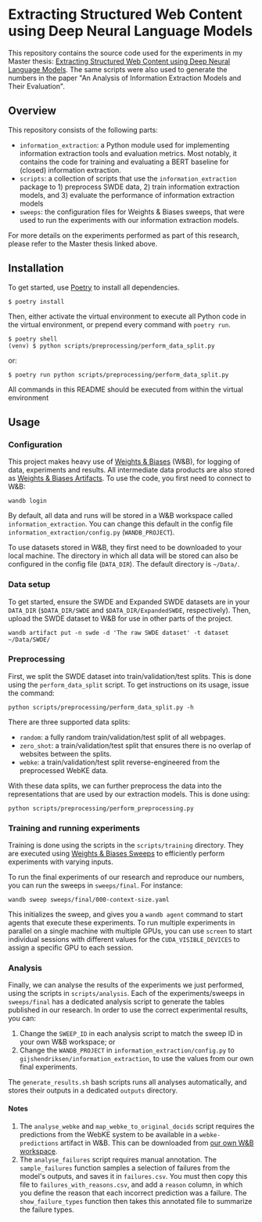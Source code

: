 # Extracting Structured Web Content using Deep Neural Language Models

This repository contains the source code used for the experiments in my Master thesis: [Extracting Structured Web Content using Deep Neural Language Models](https://www.ru.nl/publish/pages/769526/gijs_hendriksen.pdf). The same scripts were also used to generate the numbers in the paper "An Analysis of Information Extraction Models and Their Evaluation".

## Overview

This repository consists of the following parts:

- `information_extraction`: a Python module used for implementing information extraction tools and evaluation metrics. Most notably, it contains the code for training and evaluating a BERT baseline for (closed) information extraction.
- `scripts`: a collection of scripts that use the `information_extraction` package to 1) preprocess SWDE data, 2) train information extraction models, and 3) evaluate the performance of information extraction models
- `sweeps`: the configuration files for Weights & Biases sweeps, that were used to run the experiments with our information extraction models.

For more details on the experiments performed as part of this research, please refer to the Master thesis linked above.

## Installation

To get started, use [Poetry](https://python-poetry.org/) to install all dependencies.

```
$ poetry install
```

Then, either activate the virtual environment to execute all Python code in the virtual environment, or prepend every command with `poetry run`.

```
$ poetry shell
(venv) $ python scripts/preprocessing/perform_data_split.py
```

or:

```
$ poetry run python scripts/preprocessing/perform_data_split.py
```

All commands in this README should be executed from within the virtual environment

## Usage

### Configuration

This project makes heavy use of [Weights & Biases](https://wandb.ai/) (W&B), for logging of data, experiments and results. All intermediate data products are also stored as [Weights & Biases Artifacts](https://docs.wandb.ai/guides/artifacts). To use the code, you first need to connect to W&B:

```
wandb login
```

By default, all data and runs will be stored in a W&B workspace called `information_extraction`. You can change this default in the config file `information_extraction/config.py` (`WANDB_PROJECT`).

To use datasets stored in W&B, they first need to be downloaded to your local machine. The directory in which all data will be stored can also be configured in the config file (`DATA_DIR`). The default directory is `~/Data/`.

### Data setup

To get started, ensure the SWDE and Expanded SWDE datasets are in your `DATA_DIR` (`$DATA_DIR/SWDE` and `$DATA_DIR/ExpandedSWDE`, respectively). Then, upload the SWDE dataset to W&B for use in other parts of the project.

```
wandb artifact put -n swde -d 'The raw SWDE dataset' -t dataset ~/Data/SWDE/
``` 

### Preprocessing

First, we split the SWDE dataset into train/validation/test splits. This is done using the `perform_data_split` script. To get instructions on its usage, issue the command:

```
python scripts/preprocessing/perform_data_split.py -h
``` 

There are three supported data splits:

- `random`: a fully random train/validation/test split of all webpages.
- `zero_shot`: a train/validation/test split that ensures there is no overlap of websites between the splits.
- `webke`: a train/validation/test split reverse-engineered from the preprocessed WebKE data.

With these data splits, we can further preprocess the data into the representations that are used by our extraction models. This is done using:

```
python scripts/preprocessing/perform_preprocessing.py
```

### Training and running experiments

Training is done using the scripts in the `scripts/training` directory. They are executed using [Weights & Biases Sweeps](https://docs.wandb.ai/guides/sweeps) to efficiently perform experiments with varying inputs.

To run the final experiments of our research and reproduce our numbers, you can run the sweeps in `sweeps/final`. For instance:

```
wandb sweep sweeps/final/000-context-size.yaml
```

This initializes the sweep, and gives you a `wandb agent` command to start agents that execute these experiments. To run multiple experiments in parallel on a single machine with multiple GPUs, you can use `screen` to start individual sessions with different values for the `CUDA_VISIBLE_DEVICES` to assign a specific GPU to each session. 

### Analysis

Finally, we can analyse the results of the experiments we just performed, using the scripts in `scripts/analysis`. Each of the experiments/sweeps in `sweeps/final` has a dedicated analysis script to generate the tables published in our research. In order to use the correct experimental results, you can:

1. Change the `SWEEP_ID` in each analysis script to match the sweep ID in your own W&B workspace; or
2. Change the `WANDB_PROJECT` in `information_extraction/config.py` to `gijshendriksen/information_extraction`, to use the values from our own final experiments.

The `generate_results.sh` bash scripts runs all analyses automatically, and stores their outputs in a dedicated `outputs` directory.

#### Notes

1. The `analyse_webke` and `map_webke_to_original_docids` script requires the predictions from the WebKE system to be available in a `webke-predictions` artifact in W&B. This can be downloaded from [our own W&B workspace](https://wandb.ai/gijshendriksen/information_extraction/artifacts/predictions/webke-predictions).   
2. The `analyse_failures` script requires manual annotation. The `sample_failures` function samples a selection of failures from the model's outputs, and saves it in `failures.csv`. You must then copy this file to `failures_with_reasons.csv`, and add a `reason` column, in which you define the reason that each incorrect prediction was a failure. The `show_failure_types` function then takes this annotated file to summarize the failure types.